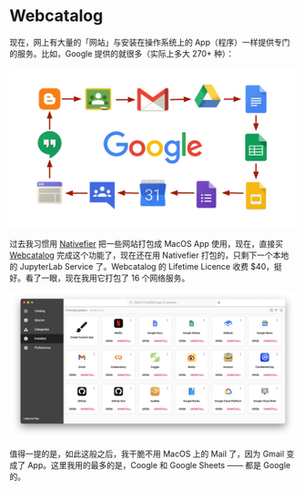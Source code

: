 # Webcatalog

现在，网上有大量的「网站」与安装在操作系统上的 App（程序）一样提供专门的服务。比如，Google 提供的就很多（实际上多大 270+ 种）：

![](images/google-apps.png)

过去我习惯用 [Nativefier](https://github.com/nativefier/nativefier) 把一些网站打包成 MacOS App 使用，现在，直接买 [Webcatalog](https://webcatalog.io) 完成这个功能了，现在还在用 Nativefier 打包的，只剩下一个本地的 JupyterLab Service 了。Webcatalog 的 Lifetime Licence 收费 $40，挺好。看了一眼，现在我用它打包了 16 个网络服务。

![](images/webcatalog-my-apps.png)

值得一提的是，如此这般之后，我干脆不用 MacOS 上的 Mail 了，因为 Gmail 变成了 App。这里我用的最多的是，Coogle 和 Google Sheets —— 都是 Google 的。